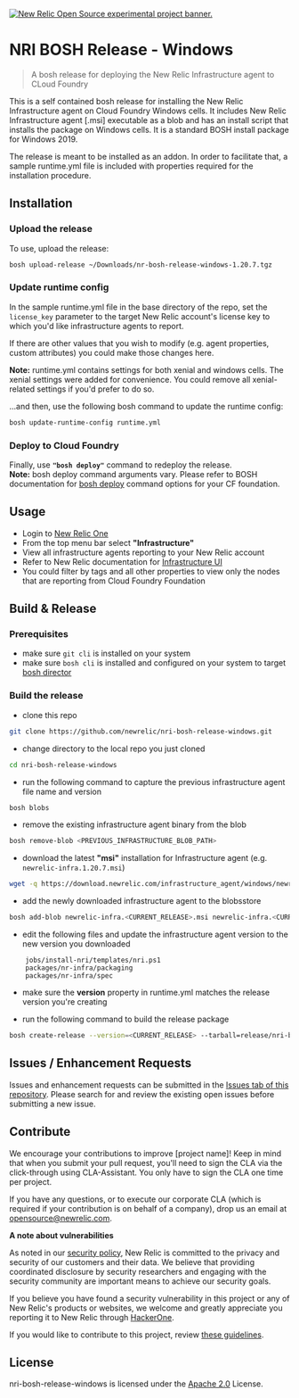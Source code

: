 <a href="https://opensource.newrelic.com/oss-category/#new-relic-experimental"><picture><source media="(prefers-color-scheme: dark)" srcset="https://github.com/newrelic/opensource-website/raw/main/src/images/categories/dark/Experimental.png"><source media="(prefers-color-scheme: light)" srcset="https://github.com/newrelic/opensource-website/raw/main/src/images/categories/Experimental.png"><img alt="New Relic Open Source experimental project banner." src="https://github.com/newrelic/opensource-website/raw/main/src/images/categories/Experimental.png"></picture></a>

# NRI BOSH Release - Windows

> A bosh release for deploying the New Relic Infrastructure agent to CLoud Foundry

This is a self contained bosh release for installing the New Relic Infrastructure agent on Cloud Foundry Windows cells. It includes New Relic Infrastructure agent [.msi] executable as a blob and has an install script that installs the package on Windows cells. It is a standard BOSH install package for Windows 2019.

The release is meant to be installed as an addon. In order to facilitate that, a sample runtime.yml file is included with properties required for the installation procedure.


## Installation

### Upload the release

To use, upload the release:
```bash
bosh upload-release ~/Downloads/nr-bosh-release-windows-1.20.7.tgz
```

### Update runtime config

In the sample runtime.yml file in the base directory of the repo, set the `license_key` parameter to the target New Relic account's license key to which you'd like infrastructure agents to report. 

If there are other values that you wish to modify (e.g. agent properties, custom attributes) you could make those changes here.

<strong>Note:</strong> runtime.yml contains settings for both xenial and windows cells. The xenial settings were added for convenience. You could remove all xenial-related settings if you'd prefer to do so.

...and then, use the following bosh command to update the runtime config:
```bash
bosh update-runtime-config runtime.yml
```

### Deploy to Cloud Foundry

Finally, use <strong>`"bosh deploy"`</strong> command to redeploy the release.
<br/>
<strong>Note:</strong> bosh deploy command arguments vary. Please refer to BOSH documentation for [bosh deploy](https://bosh.io/docs/cli-v2/#deploy) command options for your CF foundation.




## Usage
- Login to [New Relic One](https://one.newrelic.com) 
- From the top menu bar select <strong>"Infrastructure"</strong> 
- View all infrastructure agents reporting to your New Relic account
- Refer to New Relic documentation for [Infrastructure UI](https://docs.newrelic.com/docs/infrastructure/infrastructure-ui-pages/infrastructure-ui-entities/)
- You could filter by tags and all other properties to view only the nodes that are reporting from Cloud Foundry Foundation


## Build & Release

### Prerequisites
- make sure `git cli` is installed on your system
- make sure `bosh cli` is installed and configured on your system to target [bosh director](https://bosh.io/docs/director-certs-openssl/#target)

### Build the release
- clone this repo
```bash
git clone https://github.com/newrelic/nri-bosh-release-windows.git
```

- change directory to the local repo you just cloned
```bash
cd nri-bosh-release-windows
```

- run the following command to capture the previous infrastructure agent file name and version
```bash
bosh blobs
```

- remove the existing infrastructure agent binary from the blob
```bash
bosh remove-blob <PREVIOUS_INFRASTRUCTURE_BLOB_PATH>
```

- download the latest <strong>"msi"</strong> installation for Infrastructure agent (e.g. `newrelic-infra.1.20.7.msi`)
```bash
wget -q https://download.newrelic.com/infrastructure_agent/windows/newrelic-infra.<CURRENT_RELEASE>.msi
```

- add the newly downloaded infrastructure agent to the blobsstore
```bash
bosh add-blob newrelic-infra.<CURRENT_RELEASE>.msi newrelic-infra.<CURRENT_RELEASE>.msi
```

- edit the following files and update the infrastructure agent version to the new version you downloaded
```
	jobs/install-nri/templates/nri.ps1
	packages/nr-infra/packaging
	packages/nr-infra/spec
```

- make sure the <strong>version</strong> property in runtime.yml matches the release version you're creating

- run the following command to build the release package
```bash
bosh create-release --version=<CURRENT_RELEASE> --tarball=release/nri-bosh-release-windows-<CURRENT_RELEASE>.tgz --[force | final]
```


## Issues / Enhancement Requests

Issues and enhancement requests can be submitted in the [Issues tab of this repository](https://github.com/newrelic/nri-bosh-release-windows/issues). Please search for and review the existing open issues before submitting a new issue.


## Contribute

We encourage your contributions to improve [project name]! Keep in mind that when you submit your pull request, you'll need to sign the CLA via the click-through using CLA-Assistant. You only have to sign the CLA one time per project.

If you have any questions, or to execute our corporate CLA (which is required if your contribution is on behalf of a company), drop us an email at opensource@newrelic.com.

<strong>A note about vulnerabilities</strong>

As noted in our [security policy](../../security/policy), New Relic is committed to the privacy and security of our customers and their data. We believe that providing coordinated disclosure by security researchers and engaging with the security community are important means to achieve our security goals.

If you believe you have found a security vulnerability in this project or any of New Relic's products or websites, we welcome and greatly appreciate you reporting it to New Relic through [HackerOne](https://hackerone.com/newrelic).

If you would like to contribute to this project, review [these guidelines](./CONTRIBUTING.md).

## License
nri-bosh-release-windows is licensed under the [Apache 2.0](http://apache.org/licenses/LICENSE-2.0.txt) License.
